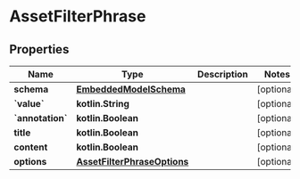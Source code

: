
# AssetFilterPhrase

## Properties
Name | Type | Description | Notes
------------ | ------------- | ------------- | -------------
**schema** | [**EmbeddedModelSchema**](EmbeddedModelSchema) |  |  [optional]
**&#x60;value&#x60;** | **kotlin.String** |  |  [optional]
**&#x60;annotation&#x60;** | **kotlin.Boolean** |  |  [optional]
**title** | **kotlin.Boolean** |  |  [optional]
**content** | **kotlin.Boolean** |  |  [optional]
**options** | [**AssetFilterPhraseOptions**](AssetFilterPhraseOptions) |  |  [optional]



